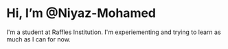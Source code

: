 # Hi, I’m @Niyaz-Mohamed
I'm a student at Raffles Institution. I'm experiementing and trying to learn as much as I can for now.
